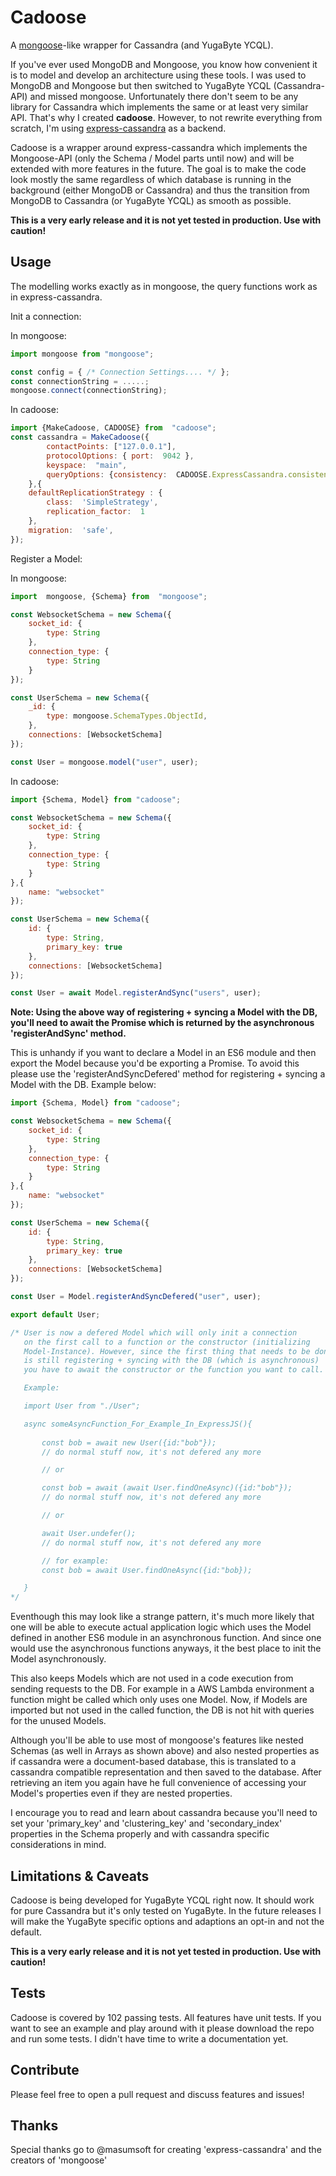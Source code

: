 # Cadoose

A [mongoose](https://mongoosejs.com/)-like wrapper for Cassandra (and YugaByte YCQL).

If you've ever used MongoDB and Mongoose, you know how convenient it is to model and develop an architecture using these tools. I was used to MongoDB and Mongoose but then switched to YugaByte YCQL (Cassandra-API) and missed mongoose. Unfortunately there don't seem to be any library for Cassandra which implements the same or at least very similar API. That's why I created **cadoose**. However, to not rewrite everything from scratch, I'm using [express-cassandra](https://github.com/masumsoft/express-cassandra) as a backend. 

Cadoose is a wrapper around express-cassandra which implements the Mongoose-API (only the Schema / Model parts until now) and will be extended with more features in the future. The goal is to make the code look mostly the same regardless of which database is running in the background (either MongoDB or Cassandra) and thus the transition from MongoDB to Cassandra (or YugaByte YCQL) as smooth as possible.

**This is a very early release and it is not yet tested in production. Use with caution!**

## Usage
The modelling works exactly as in mongoose, the query functions work as in express-cassandra.

Init a connection:

In mongoose:
```js
import mongoose from "mongoose";

const config = { /* Connection Settings.... */ };
const connectionString = .....;
mongoose.connect(connectionString);
```

In cadoose:
```js
import {MakeCadoose, CADOOSE} from  "cadoose";
const cassandra = MakeCadoose({
	    contactPoints: ["127.0.0.1"],
		protocolOptions: { port:  9042 },
		keyspace:  "main",
		queryOptions: {consistency:  CADOOSE.ExpressCassandra.consistencies.one}
	},{
	defaultReplicationStrategy : {
		class:  'SimpleStrategy',
		replication_factor:  1
	},
	migration:  'safe',
});
```

Register a Model:

In mongoose:
```js
import  mongoose, {Schema} from  "mongoose";

const WebsocketSchema = new Schema({
	socket_id: {
		type: String
	},
	connection_type: {
		type: String
	}
});

const UserSchema = new Schema({
	_id: {
		type: mongoose.SchemaTypes.ObjectId,
	},
	connections: [WebsocketSchema]
});

const User = mongoose.model("user", user);
```

In cadoose:
```js
import {Schema, Model} from "cadoose";

const WebsocketSchema = new Schema({
	socket_id: {
		type: String
	},
	connection_type: {
		type: String
	}
},{
	name: "websocket"
});

const UserSchema = new Schema({
	id: {
		type: String,
		primary_key: true
	},
	connections: [WebsocketSchema]
});

const User = await Model.registerAndSync("users", user);

```

**Note: Using the above way of registering + syncing a Model with the DB, you'll need to await the Promise which is returned by the asynchronous 'registerAndSync' method.**

This is unhandy if you want to declare a Model in an ES6 module and then export the Model because you'd be exporting a Promise. To avoid this please use the 'registerAndSyncDefered' method for registering + syncing a Model with the DB. Example below:

```js
import {Schema, Model} from "cadoose";

const WebsocketSchema = new Schema({
	socket_id: {
		type: String
	},
	connection_type: {
		type: String
	}
},{
	name: "websocket"
});

const UserSchema = new Schema({
	id: {
		type: String,
		primary_key: true
	},
	connections: [WebsocketSchema]
});

const User = Model.registerAndSyncDefered("user", user);

export default User; 

/* User is now a defered Model which will only init a connection
   on the first call to a function or the constructor (initializing 
   Model-Instance). However, since the first thing that needs to be done
   is still registering + syncing with the DB (which is asynchronous)
   you have to await the constructor or the function you want to call.

   Example:

   import User from "./User";

   async someAsyncFunction_For_Example_In_ExpressJS(){
	   
	   const bob = await new User({id:"bob"});
	   // do normal stuff now, it's not defered any more

	   // or

	   const bob = await (await User.findOneAsync)({id:"bob"});
	   // do normal stuff now, it's not defered any more

	   // or

	   await User.undefer();
	   // do normal stuff now, it's not defered any more

	   // for example:
	   const bob = await User.findOneAsync({id:"bob});

   }
*/
```

Eventhough this may look like a strange pattern, it's much more likely that one will be able to execute actual application logic which uses the Model defined in another ES6 module in an asynchronous function. And since one would use the asynchronous functions anyways, it the best place to init the Model asynchronously.

This also keeps Models which are not used in a code execution from sending requests to the DB. For example in a AWS Lambda environment a function might be called which only uses one Model. Now, if Models are imported but not used in the called function, the DB is not hit with queries for the unused Models.


Although you'll be able to use most of mongoose's features like nested Schemas (as well in Arrays as shown above) and also nested properties as if cassandra were a document-based database, this is translated to a cassandra compatible representation and then saved to the database. After retrieving an item you again have he full convenience of accessing your Model's properties even if they are nested properties.

I encourage you to read and learn about cassandra because you'll need to set your 'primary_key' and 'clustering_key' and 'secondary_index' properties in the Schema properly and with cassandra specific considerations in mind.  


## Limitations & Caveats

Cadoose is being developed for YugaByte YCQL right now. It should work for pure Cassandra but it's only tested on YugaByte. In the future releases I will make the YugaByte specific options and adaptions an opt-in and not the default. 

**This is a very early release and it is not yet tested in production. Use with caution!**

## Tests

Cadoose is covered by 102 passing tests.
All features have unit tests. If you want to see an example and play around with it please download the repo and run some tests. I didn't have time to write a documentation yet.

## Contribute

Please feel free to open a pull request and discuss features and issues!

## Thanks

Special thanks go to @masumsoft for creating 'express-cassandra' and the creators of 'mongoose'
